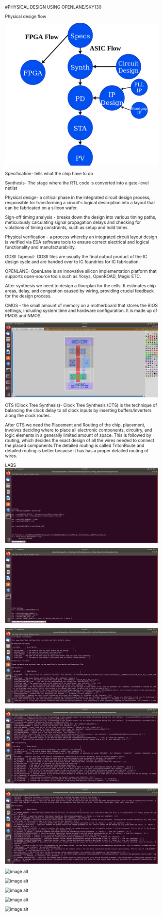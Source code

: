 #PHYSICAL DESIGN USING OPENLANE/SKY130

Physical design flow

![image alt](https://github.com/Ahtesham18112011/vsd-iat/blob/479f28a0b95dda97856e9f78be94fc9961798c5b/Screenshot%20from%202025-01-31%2015-34-36.png)

Specification- tells what the chip have to do 

Synthesis- The stage where the RTL code is converted into a gate-level netlist

Physical design- a critical phase in the integrated circuit design process, responsible for transforming a circuit's logical description into a layout that can be fabricated on a silicon wafer.

Sign-off timing analysis - breaks down the design into various timing paths, meticulously calculating signal propagation delays and checking for violations of timing constraints, such as setup and hold times.

Physical verification - a process whereby an integrated circuit layout design is verified via EDA software tools to ensure correct electrical and logical functionality and manufacturability.

GDSII Tapeout- GDSII files are usually the final output product of the IC design cycle and are handed over to IC foundries for IC fabrication.

OPENLANE- OpenLane is an innovative silicon implementation platform that supports open-source tools such as Yosys, OpenROAD, Magic ETC.


After synthesis we need to design a floorplan for the cells. It estimates chip areas, delay, and congestion caused by wiring, providing crucial feedback for the design process.

CMOS - the small amount of memory on a motherboard that stores the BIOS settings, including system time and hardware configuration. It is made up of PMOS and NMOS.

![image alt](https://github.com/Ahtesham18112011/vsd-iat/blob/9645b2cbeb3f19618a3a982d6b3e3c347e47c76f/Screenshot%20from%202025-01-31%2014-31-44.png)

CTS (Clock Tree Synthesis)- Clock Tree Synthesis (CTS) is the technique of balancing the clock delay to all clock inputs by inserting buffers/inverters along the clock routes.

After CTS we need the Placement and Routing of the chip. placement, involves deciding where to place all electronic components, circuitry, and logic elements in a generally limited amount of space. This is followed by routing, which decides the exact design of all the wires needed to connect the placed components.The detailed routing is called TritonRoute and detailed routing is better because 
it has has a proper detailed routing of wires.



LABS
![image alt](https://github.com/Ahtesham18112011/vsd-iat/blob/4341811310dc93d2e5bc7c0169d72f5d3c15f2f2/Screenshot%20from%202025-01-31%2010-27-59.png)

![image alt](https://github.com/Ahtesham18112011/vsd-iat/blob/aa63bf3a71ccccd912e694ecb7fa6ff6cb5658a3/Screenshot%20from%202025-01-31%2010-31-44.png)

![image alt](https://github.com/Ahtesham18112011/vsd-iat/blob/fc68c442c9828d232eae90b74cfbb4a9f5be768d/Screenshot%20from%202025-01-31%2010-37-13.png)

![image alt](https://github.com/Ahtesham18112011/vsd-iat/blob/638c6f0100cacc627b7fd6d7ab64dbe53e6c2318/Screenshot%20from%202025-01-31%2010-37-20.png)

![image alt](https://github.com/Ahtesham18112011/vsd-iat/blob/c0af0b46d2abc88e8c2a6dbf6cac7c7e7ea13cd5/Screenshot%20from%202025-01-31%2010-37-25.png)

![image alt]()

![image alt]()

![image alt]()

![image alt]()

![image alt]()
